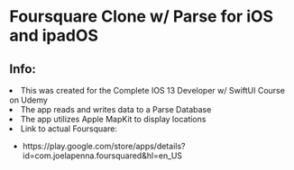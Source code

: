 <h1>Foursquare Clone w/ Parse for iOS and ipadOS </h1>

<h2>Info: </h2>
<li>This was created for the Complete IOS 13 Developer w/ SwiftUI Course on Udemy </li>
<li>The app reads and writes data to a Parse Database </li>
<li>The app utilizes Apple MapKit to display locations </li>
<li>Link to actual Foursquare: </li>
  <ul> 
    <li> https://play.google.com/store/apps/details?id=com.joelapenna.foursquared&hl=en_US</li>
  </ul>
  
